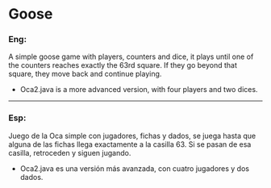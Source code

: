 # Goose

### Eng:

A simple goose game with players, counters and dice, it plays until one of the counters reaches exactly the 63rd square. If they go beyond that square, they move back and continue playing.

- Oca2.java is a more advanced version, with four players and two dices.
___
### Esp:

Juego de la Oca simple con jugadores, fichas y dados, se juega hasta que alguna de las fichas llega exactamente a la casilla 63. Si se pasan de esa casilla, retroceden y siguen jugando.

- Oca2.java es una versión más avanzada, con cuatro jugadores y dos dados.
